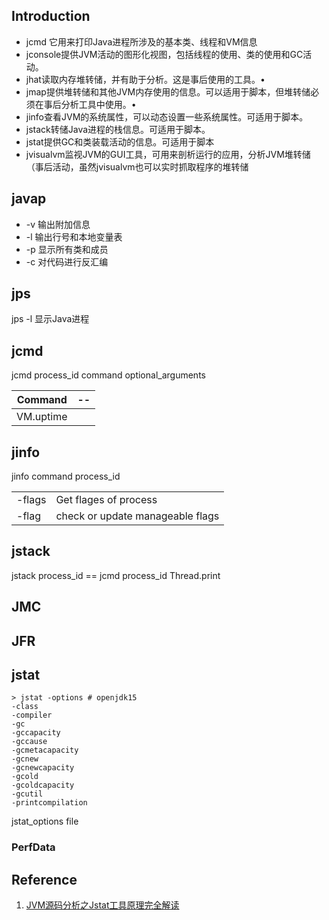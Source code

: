 ## Introduction



- jcmd 它用来打印Java进程所涉及的基本类、线程和VM信息
- jconsole提供JVM活动的图形化视图，包括线程的使用、类的使用和GC活动。
-  jhat读取内存堆转储，并有助于分析。这是事后使用的工具。•
- jmap提供堆转储和其他JVM内存使用的信息。可以适用于脚本，但堆转储必须在事后分析工具中使用。•
- jinfo查看JVM的系统属性，可以动态设置一些系统属性。可适用于脚本。
-  jstack转储Java进程的栈信息。可适用于脚本。
-  jstat提供GC和类装载活动的信息。可适用于脚本
-  jvisualvm监视JVM的GUI工具，可用来剖析运行的应用，分析JVM堆转储（事后活动，虽然jvisualvm也可以实时抓取程序的堆转储



## javap



- -v 输出附加信息
- -l 输出行号和本地变量表
- -p 显示所有类和成员
- -c 对代码进行反汇编





## jps

jps -l	显示Java进程



## jcmd

jcmd process_id command optional_arguments

| Command   | --   |
| --------- | ---- |
| VM.uptime |      |



## jinfo

jinfo command process_id

|        |                                  |
| ------ | -------------------------------- |
| -flags | Get flages of process            |
| -flag  | check or update manageable flags |



## jstack

jstack process_id  == jcmd process_id Thread.print



## JMC



## JFR



## jstat

```shell
> jstat -options # openjdk15
-class
-compiler
-gc
-gccapacity
-gccause
-gcmetacapacity
-gcnew
-gcnewcapacity
-gcold
-gcoldcapacity
-gcutil
-printcompilation
```

jstat_options file

### PerfData



## Reference

1. [JVM源码分析之Jstat工具原理完全解读](https://lovestblog.cn/blog/2016/07/20/jstat/)
